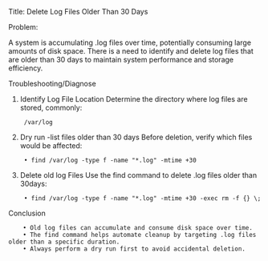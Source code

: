 Title: Delete Log Files Older Than 30 Days

Problem:

A system is accumulating .log files over time, potentially consuming large amounts of disk space. 
There is a need to identify and delete log files that are older than 30 days to maintain system performance and storage efficiency.


Troubleshooting/Diagnose

1. Identify Log File Location
   Determine the directory where log files are stored, commonly:

		/var/log
		
2. Dry run -list files older than 30 days
   Before deletion, verify which files would be affected:
   
		• find /var/log -type f -name "*.log" -mtime +30
	
3. Delete old log Files
   Use the find command to delete .log files older than 30days:
   
		• find /var/log -type f -name "*.log" -mtime +30 -exec rm -f {} \;


	
	
Conclusion

		• Old log files can accumulate and consume disk space over time.
		• The find command helps automate cleanup by targeting .log files older than a specific duration.
		• Always perform a dry run first to avoid accidental deletion.

